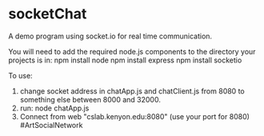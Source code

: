 # socketChat

A demo program using socket.io for real time communication.

You will need to add the required node.js components to the directory your projects is in:
npm install node
npm install express
npm install socketio

To use:
1. change socket address in chatApp.js and chatClient.js from 8080 to something else between 8000 and 32000.
2. run: node chatApp.js
3. Connect from web "cslab.kenyon.edu:8080" (use your port for 8080)
#ArtSocialNetwork
